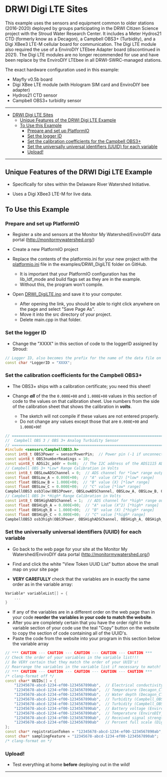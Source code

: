 # DRWI Digi LTE Sites<!-- {#example_drwi_digilte} -->

This example uses the sensors and equipment common to older stations (2016-2020) deployed by groups participating in the DRWI Citizen Science project with the Stroud Water Research Center. It includes a Meter Hydros21 CTD (formerly know as a Decagon), a Campbell OBS3+ (Turbidity), and a Digi XBee3 LTE-M cellular board for communication.  The Digi LTE module also required the use of a EnviroDIY LTEbee Adapter board (discontinued in 2021).  The Digi LTE modules are no longer recommended for use and have been replace by the EnviroDIY LTEbee in all DRWI-SWRC-managed stations.

The exact hardware configuration used in this example:

- Mayfly v0.5b board
- Digi XBee LTE module (with Hologram SIM card and EnviroDIY bee adapter)
- Hydros21 CTD sensor
- Campbell OBS3+ turbidity sensor

_______

[//]: # ( @tableofcontents )

[//]: # ( @m_footernavigation )

[//]: # ( Start GitHub Only )

- [DRWI Digi LTE Sites](#drwi-digi-lte-sites)
  - [Unique Features of the DRWI Digi LTE Example](#unique-features-of-the-drwi-digi-lte-example)
  - [To Use this Example](#to-use-this-example)
    - [Prepare and set up PlatformIO](#prepare-and-set-up-platformio)
    - [Set the logger ID](#set-the-logger-id)
    - [Set the calibration coefficients for the Campbell OBS3+](#set-the-calibration-coefficients-for-the-campbell-obs3)
    - [Set the universally universal identifiers (UUID) for each variable](#set-the-universally-universal-identifiers-uuid-for-each-variable)
    - [Upload!](#upload)

[//]: # ( End GitHub Only )

_______

## Unique Features of the DRWI Digi LTE Example<!-- {#example_drwi_digilte_unique} -->

- Specifically for sites within the Delaware River Watershed Initiative.

- Uses a Digi XBee3 LTE-M for live data.

## To Use this Example<!-- {#example_drwi_digilte_using} -->

### Prepare and set up PlatformIO<!-- {#example_drwi_digilte_pio} -->

- Register a site and sensors at the Monitor My Watershed/EnviroDIY data portal (<http://monitormywatershed.org/>)

- Create a new PlatformIO project
- Replace the contents of the platformio.ini for your new project with the [platformio.ini](https://raw.githubusercontent.com/EnviroDIY/ModularSensors/master/examples/DRWI_DigiLTE/platformio.ini) file in the examples/DRWI_DigiLTE folder on GitHub.
  - It is important that your PlatformIO configuration has the lib_ldf_mode and build flags set as they are in the example.
  - Without this, the program won't compile.
- Open [DRWI_DigiLTE.ino](https://raw.githubusercontent.com/EnviroDIY/ModularSensors/master/examples/DRWI_DigiLTE/DRWI_DigiLTE.ino) and save it to your computer.
  - After opening the link, you should be able to right click anywhere on the page and select "Save Page As".
  - Move it into the src directory of your project.
  - Delete main.cpp in that folder.

### Set the logger ID<!-- {#example_drwi_digilte_logger_id} -->

- Change the "XXXX" in this section of code to the loggerID assigned by Stroud:

```cpp
// Logger ID, also becomes the prefix for the name of the data file on SD card
const char *LoggerID = "XXXX";
```

### Set the calibration coefficients for the Campbell OBS3+<!-- {#example_drwi_digilte_obs3_calibration} -->

- The OBS3+ ships with a calibration certificate; you need this sheet!

- Change _**all**_ of the the `0.000E+00` and `1.000E+00` values in this section of code to the values on that calibration sheet.
Use numbers from the side of the calibration sheet that shows the calibration in _**volts**_.
  - The sketch will not compile if these values are not entered properly.
  - Do not change any values except those that are `0.000E+00` and `1.000E+00`!

```cpp
// ==========================================================================
//  Campbell OBS 3 / OBS 3+ Analog Turbidity Sensor
// ==========================================================================
#include <sensors/CampbellOBS3.h>
const int8_t OBS3Power = sensorPowerPin;  // Power pin (-1 if unconnected)
const uint8_t OBS3numberReadings = 10;
const uint8_t ADSi2c_addr = 0x48;  // The I2C address of the ADS1115 ADC
// Campbell OBS 3+ *Low* Range Calibration in Volts
const int8_t OBSLowADSChannel = 0;  // ADS channel for *low* range output
const float OBSLow_A = 0.000E+00;  // "A" value (X^2) [*low* range]
const float OBSLow_B = 1.000E+00;  // "B" value (X) [*low* range]
const float OBSLow_C = 0.000E+00;  // "C" value [*low* range]
CampbellOBS3 osb3low(OBS3Power, OBSLowADSChannel, OBSLow_A, OBSLow_B, OBSLow_C, ADSi2c_addr, OBS3numberReadings);
// Campbell OBS 3+ *High* Range Calibration in Volts
const int8_t OBSHighADSChannel = 1;  // ADS channel for *high* range output
const float OBSHigh_A = 0.000E+00;  // "A" value (X^2) [*high* range]
const float OBSHigh_B = 1.000E+00;  // "B" value (X) [*high* range]
const float OBSHigh_C = 0.000E+00;  // "C" value [*high* range]
CampbellOBS3 osb3high(OBS3Power, OBSHighADSChannel, OBSHigh_A, OBSHigh_B, OBSHigh_C, ADSi2c_addr, OBS3numberReadings);
```

### Set the universally universal identifiers (UUID) for each variable<!-- {#example_drwi_digilte_uuids} -->

- Go back to the web page for your site at the Monitor My Watershed/EnviroDIY data portal (<http://monitormywatershed.org/>)

- Find and click the white "View Token UUID List" button above the small map on your site page
- **VERY CAREFULLY** check that the variables are in exactly the same order as in the variable array:

```cpp
Variable* variableList[] = {
    ...
}
```

- If any of the variables are in a different order on the web page than in your code **reorder the variables in your code to match the website**.
- After you are completely certain that you have the order right in the variable section of your code use the teal "Copy" button on the website to copy the section of code containing all of the UUID's.
- Paste the code from the website into your program in this section below the variable array

```cpp
// *** CAUTION --- CAUTION --- CAUTION --- CAUTION --- CAUTION ***
// Check the order of your variables in the variable list!!!
// Be VERY certain that they match the order of your UUID's!
// Rearrange the variables in the variable list if necessary to match!
// *** CAUTION --- CAUTION --- CAUTION --- CAUTION --- CAUTION ***
/* clang-format off */
const char* UUIDs[] = {
    "12345678-abcd-1234-ef00-1234567890ab",  // Electrical conductivity (Decagon_CTD-10_Cond)
    "12345678-abcd-1234-ef00-1234567890ab",  // Temperature (Decagon_CTD-10_Temp)
    "12345678-abcd-1234-ef00-1234567890ab",  // Water depth (Decagon_CTD-10_Depth)
    "12345678-abcd-1234-ef00-1234567890ab",  // Turbidity (Campbell_OBS3_Turb)
    "12345678-abcd-1234-ef00-1234567890ab",  // Turbidity (Campbell_OBS3_Turb)
    "12345678-abcd-1234-ef00-1234567890ab",  // Battery voltage (EnviroDIY_Mayfly_Batt)
    "12345678-abcd-1234-ef00-1234567890ab",  // Temperature (EnviroDIY_Mayfly_Temp)
    "12345678-abcd-1234-ef00-1234567890ab",  // Received signal strength indication (Digi_Cellular_RSSI)
    "12345678-abcd-1234-ef00-1234567890ab"   // Percent full scale (Digi_Cellular_SignalPercent)
};
const char* registrationToken = "12345678-abcd-1234-ef00-1234567890ab";  // Device registration token
const char* samplingFeature = "12345678-abcd-1234-ef00-1234567890ab";  // Sampling feature UUID
/* clang-format on */

```

### Upload!<!-- {#example_drwi_digilte_upload} -->

- Test everything at home **before** deploying out in the wild!

_______

[//]: # ( @section example_drwi_digilte_pio_config PlatformIO Configuration )

[//]: # ( @include{lineno} DRWI_DigiLTE/platformio.ini )

[//]: # ( @section example_drwi_digilte_code The Complete Code )

[//]: # ( @include{lineno} DRWI_DigiLTE/DRWI_DigiLTE.ino )
